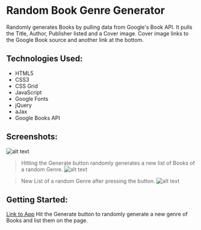 # **Random Book Genre Generator**
Randomly generates Books by pulling data from Google's Book API. It pulls the Title, Author, Publisher listed and a Cover image. Cover image links to the Google Book source and another link at the bottom.

## Technologies Used:
- HTML5
- CSS3
- CSS Grid
- JavaScript
- Google Fonts
- jQuery
- aJax
- Google Books API

## Screenshots:
![alt text](https://i.imgur.com/lU3LxaX.png)
> Hitting the Generate button randomly generates a new list of Books of a random Genre.
![alt text](https://i.imgur.com/EH8Cr9O.png)

> New List of a random Genre after pressing the button.
![alt text](https://i.imgur.com/sPUcNRq.png)


## Getting Started:
[Link to App](https://resplendent-semifreddo-3124d4.netlify.app/)
Hit the Generate button to randomly generate a new genre of Books and list them on the page.

